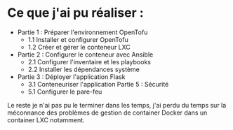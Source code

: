 # Ce que j'ai pu réaliser :
- Partie 1 : Préparer l'environnement OpenTofu
    - 1.1 Installer et configurer OpenTofu
    - 1.2 Créer et gérer le conteneur LXC
- Partie 2 : Configurer le conteneur avec Ansible
    - 2.1 Configurer l'inventaire et les playbooks
    - 2.2 Installer les dépendances système
- Partie 3 : Déployer l'application Flask
    - 3.1 Conteneuriser l'application
Partie 5 : Sécurité
    - 5.1 Configurer le pare-feu

Le reste je n'ai pas pu le terminer dans les temps, j'ai perdu du temps sur la méconnance des problèmes de gestion de container Docker dans un container LXC notamment.